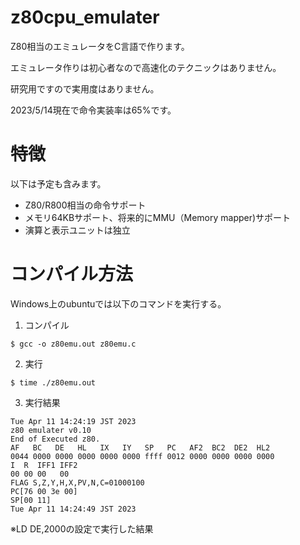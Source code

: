 # z80cpu_emulater

Z80相当のエミュレータをC言語で作ります。

エミュレータ作りは初心者なので高速化のテクニックはありません。

研究用ですので実用度はありません。

2023/5/14現在で命令実装率は65%です。

# 特徴

以下は予定も含みます。

- Z80/R800相当の命令サポート
- メモリ64KBサポート、将来的にMMU（Memory mapper)サポート
- 演算と表示ユニットは独立

# コンパイル方法

Windows上のubuntuでは以下のコマンドを実行する。

1. コンパイル
```
$ gcc -o z80emu.out z80emu.c
```

2. 実行
```
$ time ./z80emu.out
```

3. 実行結果
```
Tue Apr 11 14:24:19 JST 2023
z80 emulater v0.10
End of Executed z80.
AF   BC   DE   HL   IX   IY   SP   PC   AF2  BC2  DE2  HL2
0044 0000 0000 0000 0000 0000 ffff 0012 0000 0000 0000 0000
I  R  IFF1 IFF2
00 00 00   00
FLAG S,Z,Y,H,X,PV,N,C=01000100
PC[76 00 3e 00]
SP[00 11]
Tue Apr 11 14:24:49 JST 2023
```

※LD DE,2000の設定で実行した結果

